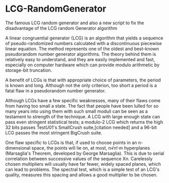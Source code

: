 # LCG-RandomGenerator
The famous LCG random generator and also a new script to fix the disadvantage of the LCG random Generator algorithm

A linear congruential generator (LCG) is an algorithm that yields a sequence of pseudo-randomized numbers calculated with a discontinuous piecewise linear equation. The method represents one of the oldest and best-known pseudorandom number generator algorithms. The theory behind them is relatively easy to understand, and they are easily implemented and fast, especially on computer hardware which can provide modulo arithmetic by storage-bit truncation.

A benefit of LCGs is that with appropriate choice of parameters, the period is known and long. Although not the only criterion, too short a period is a fatal flaw in a pseudorandom number generator.

Although LCGs have a few specific weaknesses, many of their flaws come from having too small a state. The fact that people have been lulled for so many years into using them with such small moduli can be seen as a testament to strength of the technique. A LCG with large enough state can pass even stringent statistical tests; a modulo-2 LCG which returns the high 32 bits passes TestU01's SmallCrush suite,[citation needed] and a 96-bit LCG passes the most stringent BigCrush suite.

One flaw specific to LCGs is that, if used to choose points in an n-dimensional space, the points will lie on, at most, n√n!⋅m hyperplanes (Marsaglia's Theorem, developed by George Marsaglia). This is due to serial correlation between successive values of the sequence Xn. Carelessly chosen multipliers will usually have far fewer, widely spaced planes, which can lead to problems. The spectral test, which is a simple test of an LCG's quality, measures this spacing and allows a good multiplier to be chosen.

